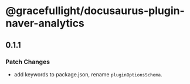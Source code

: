 # @gracefullight/docusaurus-plugin-naver-analytics

## 0.1.1

### Patch Changes

- add keywords to package.json, rename `pluginOptionsSchema`.
